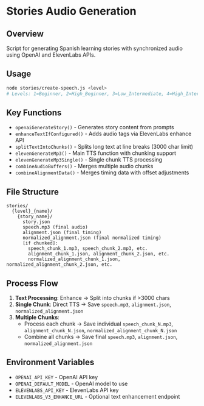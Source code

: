# Stories Audio Generation

## Overview
Script for generating Spanish learning stories with synchronized audio using OpenAI and ElevenLabs APIs.

## Usage
```bash
node stories/create-speech.js <level>
# Levels: 1=Beginner, 2=High_Beginner, 3=Low_Intermediate, 4=High_Intermediate, 5=Advanced, 6=Proficient_Near_Native
```

## Key Functions
- `openaiGenerateStory()` - Generates story content from prompts
- `enhanceTextIfConfigured()` - Adds audio tags via ElevenLabs enhance API
- `splitTextIntoChunks()` - Splits long text at line breaks (3000 char limit)
- `elevenGenerateMp3()` - Main TTS function with chunking support
- `elevenGenerateMp3Single()` - Single chunk TTS processing
- `combineAudioBuffers()` - Merges multiple audio chunks
- `combineAlignmentData()` - Merges timing data with offset adjustments

## File Structure
```
stories/
  {level}_{name}/
    {story_name}/
      story.json
      speech.mp3 (final audio)
      alignment.json (final timing)
      normalized_alignment.json (final normalized timing)
      [if chunked]:
        speech_chunk_1.mp3, speech_chunk_2.mp3, etc.
        alignment_chunk_1.json, alignment_chunk_2.json, etc.
        normalized_alignment_chunk_1.json, normalized_alignment_chunk_2.json, etc.
```

## Process Flow
1. **Text Processing**: Enhance → Split into chunks if >3000 chars
2. **Single Chunk**: Direct TTS → Save `speech.mp3`, `alignment.json`, `normalized_alignment.json`
3. **Multiple Chunks**: 
   - Process each chunk → Save individual `speech_chunk_N.mp3`, `alignment_chunk_N.json`, `normalized_alignment_chunk_N.json`
   - Combine all chunks → Save final `speech.mp3`, `alignment.json`, `normalized_alignment.json`

## Environment Variables
- `OPENAI_API_KEY` - OpenAI API key
- `OPENAI_DEFAULT_MODEL` - OpenAI model to use
- `ELEVENLABS_API_KEY` - ElevenLabs API key
- `ELEVENLABS_V3_ENHANCE_URL` - Optional text enhancement endpoint
